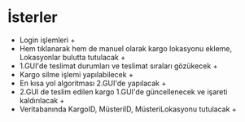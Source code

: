 # İsterler

* Login işlemleri +
* Hem tıklanarak hem de manuel olarak kargo lokasyonu ekleme, Lokasyonlar bulutta tutulacak +
* 1.GUI'de teslimat durumları ve teslimat sıraları gözükecek +
* Kargo silme işlemi yapılabilecek +
* En kısa yol algoritması 2.GUI'de yapılacak +
* 2.GUI de teslim edilen kargo 1.GUI'de güncellenecek ve işareti kaldırılacak +
* Veritabanında KargoID, MüsteriID, MüsteriLokasyonu tutulacak + 